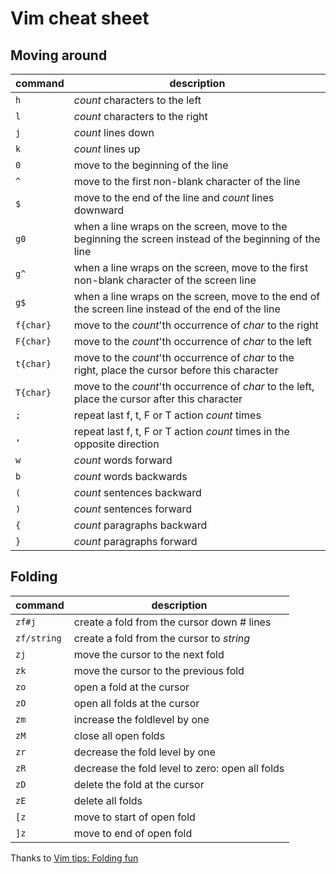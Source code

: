 # Vim cheat sheet

## Moving around

|command|description|
|-------|-----------|
|`h`|*count* characters to the left|
|`l`|*count* characters to the right|
|`j`|*count* lines down|
|`k`|*count* lines up|
|`0`|move to the beginning of the line|
|`^`|move to the first non-blank character of the line|
|`$`|move to the end of the line and *count* lines downward|
|`g0`|when a line wraps on the screen, move to the beginning the screen instead of the beginning of the line|
|`g^`|when a line wraps on the screen, move to the first non-blank character of the screen line|
|`g$`|when a line wraps on the screen, move to the end of the screen line instead of the end of the line|
|`f{char}`|move to the *count*'th occurrence of *char* to the right|
|`F{char}`|move to the *count*'th occurrence of *char* to the left|
|`t{char}`|move to the *count*'th occurrence of *char* to the right, place the cursor before this character|
|`T{char}`|move to the *count*'th occurrence of *char* to the left, place the cursor after this character|
|`;`|repeat last f, t, F or T action *count* times|
|`,`|repeat last f, t, F or T action *count* times in the opposite direction|
|`w`|*count* words forward|
|`b`|*count* words backwards|
|`(`|*count* sentences backward|
|`)`|*count* sentences forward|
|`{`|*count* paragraphs backward|
|`}`|*count* paragraphs forward|

## Folding

|command|description|
|-------|-----------|
|`zf#j`|create a fold from the cursor down # lines|
|`zf/string`|create a fold from the cursor to *string*|
|`zj`|move the cursor to the next fold|
|`zk`|move the cursor to the previous fold|
|`zo`|open a fold at the cursor|
|`zO`|open all folds at the cursor|
|`zm`|increase the foldlevel by one|
|`zM`|close all open folds|
|`zr`|decrease the fold level by one|
|`zR`|decrease the fold level to zero: open all folds|
|`zD`|delete the fold at the cursor|
|`zE`|delete all folds|
|`[z`|move to start of open fold|
|`]z`|move to end of open fold|

Thanks to [Vim tips: Folding fun](http://www.linux.com/learn/tutorials/442438-vim-tips-folding-fun)
